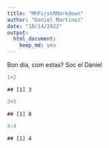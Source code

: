 ```yaml
---
title: "MhFirstRMarkdown"
author: "Daniel Martinez"
date: "10/14/2022"
output: 
  html_document: 
    keep_md: yes
---
```


Bon dia, com estas? Soc el Daniel


```r
1+2
```

```
## [1] 3
```

```r
3+5
```

```
## [1] 8
```

```r
4:4
```

```
## [1] 4
```

